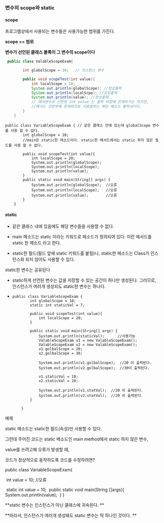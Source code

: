 ###  변수의 scope와 static

####  scope

프로그램상에서 사용되는 변수들은 사용가능한 범위를 가진다. 

**scope == 범위**

**변수가 선언된 클래스 블록이 그 변수의 scope이다**

```java
 public class ValableScopeExam{

        int globalScope = 10;   // 인스턴스 변수 

        public void scopeTest(int value){   
            int localScope = 10;
            System.out.println(globalScope); //정상출력
            System.out.println(localScpe); //정상출력
            System.out.println(value); //정상출력
            // 매개변수로 선언된 int value 는 블럭 바깥에 존재하기는 하지만, 
            //메서드 선언부에 존재하므로 사용범위는 해당 메소드 블럭내이다.
        }
    }
```



```
public class VariableScopeExam { // 같은 클래스 안에 있는데 globalScope 변수를 사용 할 수 없다.
        int globalScope = 10; 
        //main은 static한 메소드이다. static한 메서드에서는 static 하지 않은 필드를 사용 할 수 없다.

        public void scopeTest(int value){
            int localScope = 20;            
            System.out.println(globalScope);
            System.out.println(localScope);
            System.out.println(value);
        }   
        public static void main(String[] args) {
            System.out.println(globalScope);  //오류
            System.out.println(localScope);   //오류
            System.out.println(value);        //오류  
        }   
    }
```

####  static

- 같은 클래스 내에 있음에도 해당 변수들을 사용할 수 없다.

- main 메소드는 static 이라는 키워드로 메소드가 정의되어 있다. 이런 메서드를 static 한 메소드 라고 한다.

- static한 필드(필드 앞에 static 키워드를 붙힘)나, static한 메소드는 Class가 인스턴스화 되지 않아도 사용할 수 있다.

  

static한 변수는 공유된다

- static하게 선언된 변수는 값을 저장할 수 있는 공간이 하나만 생성된다. 그러므로, 인스턴스가 여러개 생성되도 static한 변수는 하나다.

- ```
  public class VariableScopeExam {
          int globalScope = 10; 
          static int staticVal = 7;
  
          public void scopeTest(int value){
              int localScope = 20;        
          }
  
          public static void main(String[] args) {
              System.out.println(staticVal);      //사용가능 
              ValableScopeExam v1 = new ValableScopeExam();
              ValableScopeExam v2 = new ValableScopeExam();
              v1.golbalScope = 20;
              v2.golbalScope = 30; 
  
              System.out.println(v1.golbalScope);  //20 이 출력된다. 
              System.out.println(v2.golbalScope);  //30이 출력된다. 
  
              v1.staticVal = 10;
              v2.staticVal = 20; 
  
              System.out.println(v1.statVal);  //20 이 출력된다. 
              System.out.println(v2.statVal);  //20 이 출력된다. 
          }
  
      }
  
  ```

예제

static 메소드는 static한 필드(속성)만 사용할 수 있다.

그런데 주어진 코드는 static 메소드인 main method에서 static 하지 않은 변수, 

value를 쓰려고해 오류가 발생할 때, 

코드가 정상적으로 동작하도록 코드를 수정하려면?

public class VariableScopeExam{

​    int value = 10; //오류

​    static int  value = 10;
​    public static void main(String []args){
​        System.out.println(value);
​    }
}

**static 변수는 인스턴스가 아닌 클래스에 귀속된다. **

**따라서, 인스턴스가 여러개 생성돼도 static 변수는 딱 하나인 것이다. **

